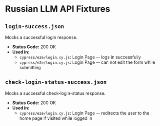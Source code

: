 # Russian LLM API Fixtures

## `login-success.json`

Mocks a successful login response.

- **Status Code:** 200 OK
- **Used in:**
  - `cypress/e2e/login.cy.js`: Login Page -- logs in successfully
  - `cypress/e2e/login.cy.js`: Login Page -- can not edit the form while submitting

## `check-login-status-success.json`

Mocks a successful check-login-status response.

- **Status Code:** 200 OK
- **Used in:**
  - `cypress/e2e/login.cy.js`: Login Page -- redirects the user to the home page if visited while logged in
